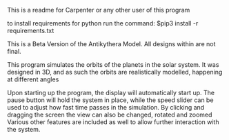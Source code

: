 This is a readme for Carpenter or any other user of this program

to install requirements for python run the command:
$pip3 install -r requirements.txt

This is a Beta Version of the Antikythera Model. All designs within are not final.

This program simulates the orbits of the planets in the solar system. It was designed in 3D, and as such the orbits are realistically 
modelled, happening at different angles

Upon starting up the program, the display will automatically start up. 
The pause button will hold the system in place, while the speed slider can be used to adjust how fast time passes in the simulation.
By clicking and dragging the screen the view can also be changed, rotated and zoomed
Various other features are included as well to allow further interaction with the system.
